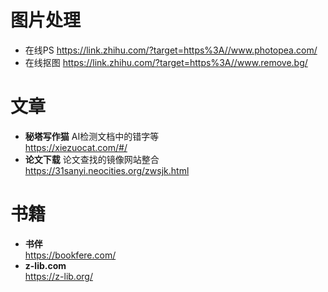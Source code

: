 # 图片处理
- 在线PS
https://link.zhihu.com/?target=https%3A//www.photopea.com/
- 在线抠图
https://link.zhihu.com/?target=https%3A//www.remove.bg/

# 文章

- **秘塔写作猫**
AI检测文档中的错字等<br/>
https://xiezuocat.com/#/
- **论文下载**
论文查找的镜像网站整合<br/>
https://31sanyi.neocities.org/zwsjk.html

# 书籍

- **书伴**<br>https://bookfere.com/
- **z-lib.com**<br>https://z-lib.org/
